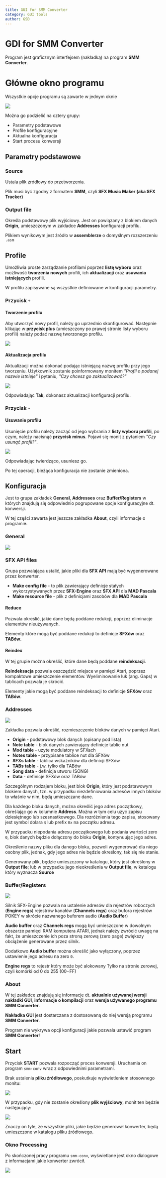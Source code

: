 ```yaml
---
title: GUI for SMM Converter
category: GUI tools
author: GSD
---
```

# GDI for SMM Converter

Program jest graficznym interfejsem (nakładką) na program **SMM Converter**.

# Główne okno programu

Wszystkie opcje programu są zawarte w jednym oknie

![](./imgs/main-window.png)

Można go podzielić na cztery grupy:

- Parametry podstawowe
- Profile konfiguracyjne
- Aktualna konfiguracja
- Start procesu konwersji



## Parametry podstawowe

### Source

Ustala plik źródłowy do przetworzenia.

Plik musi być zgodny z formatem **SMM**, czyli **SFX Music Maker (aka SFX Tracker)**

### Output file

Określa podstawowy plik wyjściowy. Jest on powiązany z blokiem danych **Origin**, umieszczonym w zakładce **Addresses** konfiguracji profilu.

Plikiem wynikowym jest źródło w **assemblerze** o domyślnym rozszerzeniu `.asm`



## Profile

Umożliwia proste zarządzanie profilami poprzez **listę wyboru** oraz możliwość **tworzenia nowych** profili, ich **aktualizacji** oraz **usuwania istniejących** profili.

W profilu zapisywane są wszystkie definiowane w konfiguracji parametry.

### Przycisk `+`

#### Tworzenie profilu

Aby utworzyć nowy profil, należy go uprzednio skonfigurować. Następnie klikając w **przycisk plus** (umieszczony po prawej stronie listy wyboru profili) należy podać nazwę tworzonego profilu.

![](./imgs/profile-add-update.png)

#### Aktualizacja profilu

Aktualizacji można dokonać podając istniejącą nazwę profilu przy jego tworzeniu. Użytkownik zostanie poinformowany monitem _"Profil o podanej nazwie istnieje"_ i pytaniu, _"Czy chcesz go zaktualizować?"_

![](./imgs/profile-update.png)

Odpowiadając **Tak**, dokonasz aktualizacji konfiguracji profilu.

### Przycisk `-`

#### Usuwanie profilu

Usunięcie profilu należy zacząć od jego wybrania z **listy wyboru profili**, po czym, należy nacisnąć **przycisk minus**. Pojawi się monit z pytaniem _"Czy usunąć profil?"_.

![](./imgs/profile-delete.png)

Odpowiadając twierdząco, usuniesz go.

Po tej operacji, bieżąca konfiguracja nie zostanie zmieniona.



## Konfiguracja

Jest to grupa zakładek **General**, **Addresses** oraz **Buffer/Registers** w których znajdują się odpowiednio pogrupowane opcje konfiguracyjne dt. konwersji.

W tej części zawarta jest jeszcze zakładka **About**, czyli informacje o programie.

### General

![](./imgs/config-general.png)

### SFX API files

Grupa pozwalająca ustalić, jakie pliki dla **SFX API** mają być wygenerowane przez konwerter.

- **Make config file** - to plik zawierający definicje stałych wykorzystywanych przez **SFX-Engine** oraz **SFX API** dla **MAD Pascala**
- **Make resource file** - plik z definicjami zasobów dla **MAD Pascala**

#### Reduce

Pozwala określić, jakie dane będą poddane redukcji, poprzez eliminacje elementów nieużywanych.

Elementy które mogą być poddane redukcji to definicje **SFXów** oraz **TABów**.

#### Reindex

W tej grupie można określić, które dane będą poddane **reindeksacji**.

**Reindeksacja** pozwala oszczędzić miejsce w pamięci Atari, poprzez kompaktowe umieszczenie elementów. Wyeliminowanie luk (ang. Gaps) w tablicach pozwala je skrócić.

Elementy jakie mogą być poddane reindeksacji to definicje **SFXów** oraz **TABów**.

### Addresses

![](./imgs/config-addresses.png)

Zakładka pozwala określić, rozmieszczenie bloków danych w pamięci Atari.

- **Origin** - podstawowy blok danych (opisany pod listą)
- **Note table** - blok danych zawierający definicje tablic nut
- **Mod table** - użyte modulatory w SFXach
- **Notes table** - przypisane tablice nut dla SFXów
- **SFXs table** - tablica wskaźników dla definicji SFXów
- **TABs table** - j.w. tylko dla TABów
- **Song data** - definicja utworu (SONG)
- **Data** - definicje SFXów oraz TABów

Szczególnym rodzajem bloku, jest blok **Origin**, który jest podstawowym blokiem danych, tzn. w przypadku niezdefiniowania adresów innych bloków to właśnie w nim, będą umieszczane dane.

Dla każdego bloku danych, można określić jego adres początkowy, określając go w kolumnie **Address**. Można w tym celu użyć zapisu dziesiętnego lub szesnastkowego. Dla rozróżnienia tego zapisu, stosowany jest symbol dolara `$` lub prefix `0x` na początku adresu.

W przypadku niepodania adresu początkowego lub podania wartości zero `0`, blok danych będzie dołączony do bloku **Origin**, kontynuując jego adres.

Określenie nazwy pliku dla danego bloku, pozwoli wygenerować dla niego osobny plik, jednak, gdy jego adres nie będzie określony, tak się nie stanie.

Generowany plik, będzie umieszczony w katalogu, który jest określony w **Output file**; lub w przypadku jego nieokreślenia w **Output file**, w katalogu który wyznacza **Source**

### Buffer/Registers

![](./imgs/config-buf-regs.png)

Silnik SFX-Engine pozwala na ustalenie adresów dla rejestrów roboczych (**Engine regs**) rejestrów kanałów (**Channels regs**) oraz bufora rejestrów POKEY w skrócie nazwanego buforem audio (**Audio Buffer**)

**Audio buffer** oraz **Channels regs** mogą być umieszczone w dowolnym obszarze pamięci RAM komputera ATARI, jednak należy zwrócić uwagę na fakt, że umieszczenie ich poza stroną zerową (zero page) zwiększy obciążenie generowane przez silnik.

Dodatkowo **Audio buffer** można określić jako wyłączony, poprzez ustawienie jego adresu na zero `0`.

**Engine regs** to rejestr który może być alokowany Tylko na stronie zerowej, czyli komórki od 0 do 255 ($00-$FF)



### About

W tej zakładce znajdują się informacje dt. **aktualnie używanej wersji nakładki GUI**, **informacje o kompilacji** oraz **wersja używanego programu SMM Converter**.

**Nakładka GUI** jest dostarczana z dostosowaną do niej wersją programu **SMM Converter**.

Program nie wykrywa opcji konfiguracji jakie pozwala ustawić program **SMM Converter**!



## Start

Przycisk **START** pozwala rozpocząć proces konwersji. Uruchamia on program `smm-conv` wraz z odpowiednimi parametrami.

Brak ustalenia **pliku źródłowego**, poskutkuje wyświetleniem stosownego monitu:

![](./imgs/start-no-source-file.png)

W przypadku, gdy nie zostanie określony **plik wyjściowy**, monit ten będzie następujący:

![](./imgs/start-no-primary-file.png)

Znaczy on tyle, że wszystkie pliki, jakie będzie generował konwerter, będą umieszczone w katalogu pliku źródłowego.

### Okno Processing

Po skończonej pracy programu `smm-conv`, wyświetlane jest okno dialogowe z informacjami jakie konwerter zwrócił.

![](./imgs/start-out-window.png)
